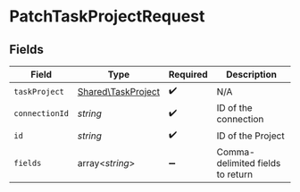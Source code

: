# PatchTaskProjectRequest


## Fields

| Field                                                    | Type                                                     | Required                                                 | Description                                              |
| -------------------------------------------------------- | -------------------------------------------------------- | -------------------------------------------------------- | -------------------------------------------------------- |
| `taskProject`                                            | [Shared\TaskProject](../../Models/Shared/TaskProject.md) | :heavy_check_mark:                                       | N/A                                                      |
| `connectionId`                                           | *string*                                                 | :heavy_check_mark:                                       | ID of the connection                                     |
| `id`                                                     | *string*                                                 | :heavy_check_mark:                                       | ID of the Project                                        |
| `fields`                                                 | array<*string*>                                          | :heavy_minus_sign:                                       | Comma-delimited fields to return                         |